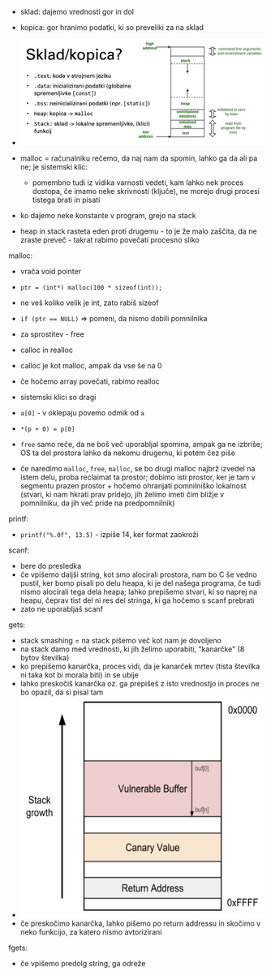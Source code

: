 - sklad: dajemo vrednosti gor in dol
- kopica: gor hranimo podatki, ki so preveliki za na sklad

- ![600](../../Images3/Pasted%20image%2020250227082229.png)
- malloc = računalniku rečemo, da naj nam da spomin, lahko ga da ali pa ne; je sistemski klic:
	- pomembno tudi iz vidika varnosti vedeti, kam lahko nek proces dostopa, če imamo neke skrivnosti (ključe), ne morejo drugi procesi tistega brati in pisati
- ko dajemo neke konstante v program, grejo na stack
- heap in stack rasteta eden proti drugemu - to je že malo zaščita, da ne zraste preveč - takrat rabimo povečati procesno sliko

malloc:
- vrača void pointer
- `ptr = (int*) malloc(100 * sizeof(int));`
- ne veš koliko velik je int, zato rabiš sizeof
- `if (ptr == NULL)` => pomeni, da nismo dobili pomnilnika
- za sprostitev - free
- calloc in realloc
- calloc je kot malloc, ampak da vse še na 0
- če hočemo array povečati, rabimo realloc
- sistemski klici so dragi

- `a[0]` - v oklepaju povemo odmik od `a`
- `*(p + 0) = p[0]`

- `free` samo reče, da ne boš več uporabljal spomina, ampak ga ne izbriše; OS ta del prostora lahko da nekomu drugemu, ki potem čez piše
- če naredimo `malloc`, `free`, `malloc`, se bo drugi malloc najbrž izvedel na istem delu, proba reclaimat ta prostor; dobimo isti prostor, ker je tam v segmentu prazen prostor + hočemo ohranjati pomnilniško lokalnost (stvari, ki nam hkrati prav pridejo, jih želimo imeti čim bližje v pomnilniku, da jih več pride na predpomnilnik)

printf:
- `printf("%.0f", 13.5)` - izpiše 14, ker format zaokroži

scanf:
- bere do presledka
- če vpišemo daljši string, kot smo alocirali prostora, nam bo C še vedno pustil, ker bomo pisali po delu heapa, ki je del našega programa, če tudi nismo alocirali tega dela heapa; lahko prepišemo stvari, ki so naprej na heapu, čeprav tist del ni res del stringa, ki ga hočemo s scanf prebrati
- zato ne uporabljaš scanf

gets:
- stack smashing = na stack pišemo več kot nam je dovoljeno
- na stack damo med vrednosti, ki jih želimo uporabiti, "kanarčke" (8 bytov številka)
- ko prepišemo kanarčka, proces vidi, da je kanarček mrtev (tista številka ni taka kot bi morala biti) in se ubije
- lahko preskočiš kanarčka oz. ga prepišeš z isto vrednostjo in proces ne bo opazil, da si pisal tam
- ![400](../../Images3/Pasted%20image%2020250227095436.png)
- če preskočimo kanarčka, lahko pišemo po return addressu in skočimo v neko funkcijo, za katero nismo avtorizirani

fgets:
- če vpišemo predolg string, ga odreže